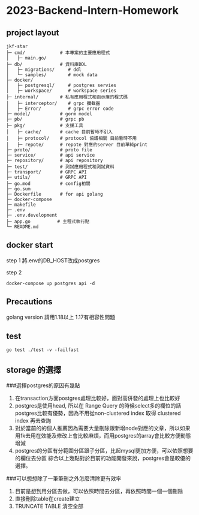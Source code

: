 # 2023-Backend-Intern-Homework

## project layout
```
jkf-star  
├─ cmd/             # 本專案的主要應用程式
│   ├─ main.go/      
├─ db/              # 資料庫DDL
│   ├─ migrations/     # ddl
│   └─ samples/        # mock data
├─ docker/
│   ├─ postgresql/     # postgres servies
│   ├─ workspace/      # workspace series
├─ internal/        # 私有應用程式和函示庫的程式碼
│   ├─ interceptor/    # grpc 攔截器
│   ├─ Error/          # grpc error code 
├─ model/           # gorm model
├─ pb/              # grpc pb
├─ pkg/             # 支援工具
│   ├─ cache/       # cache 目前暫時不引入
│   ├─ protocol/    # protocol 協議相關 目前暫時不用 
│   ├─ repote/      # repote 對應的server 目前單純print
├─ proto/           # proto file
├─ service/         # api service
├─ repository/      # api repository
├─ test/            # 測試應用程式和測試資料
├─ transport/       # GRPC API
├─ utils/           # GRPC API  
├─ go.mod           # config相關
├─ go.sum
├─ Dockerfile       # for api golang  
├─ docker-compose   
├─ makefile
├─ .env
├─ .env.development
├─ app.go          # 主程式執行點
└─ README.md        
```

## docker start
step 1
將.env的DB_HOST改成postgres

step 2
```shell
docker-compose up postgres api -d
```

## Precautions
golang version 請用1.18以上
1.17有相容性問題

## test
```shell
go test ./test -v -failfast
```
## storage 的選擇
###選擇postgres的原因有幾點
   1. 在transaction方面postgres處理比較好，面對高併發的處理上也比較好
   2. postgres是使用head, 所以在 Range Query 的時候select多的欄位的話postgres比較有優勢，因為不用從non-clustered index 取得 clustered index 再去查詢
   3. 對於當前的的個人推薦因為需要大量刪除跟新增node對應的文章，所以如果用fk去用在效能及修改上會比較麻煩，而用postgres的array會比較方便動態增減
   4. postgres的分區有分範圍分區跟子分區，比起mysql更加方便，可以依照想要的欄位去分區
綜合以上幾點對於目前的功能開發來說，postgres會是較優的選擇。

###可以想想除了⼀筆筆刪之外怎麼清除更有效率
   1. 目前是想到用分區去做，可以依照時間去分區，再依照時間一個一個刪除
   2. 直接刪除table在create建立
   3. TRUNCATE TABLE 清空全部

